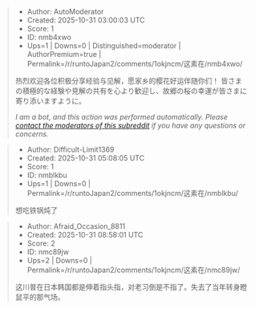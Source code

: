 > - Author: AutoModerator
> - Created: 2025-10-31 03:00:03 UTC
> - Score: 1
> - ID: nmb4xwo
> - Ups=1 | Downs=0 | Distinguished=moderator | AuthorPremium=true | Permalink=/r/runtoJapan2/comments/1okjncm/这素在/nmb4xwo/
>
> 热烈欢迎各位积极分享经验与见解，愿家乡的樱花好运伴随你们！
> 皆さまの積極的な経験や見解の共有を心より歓迎し、故郷の桜の幸運が皆さまに寄り添いますように。
> 
> *I am a bot, and this action was performed automatically. Please [contact the moderators of this subreddit](/message/compose/?to=/r/runtoJapan2) if you have any questions or concerns.*

> - Author: Difficult-Limit1369
> - Created: 2025-10-31 05:08:05 UTC
> - Score: 1
> - ID: nmblkbu
> - Ups=1 | Downs=0 | Permalink=/r/runtoJapan2/comments/1okjncm/这素在/nmblkbu/
>
> 想吃铁锅炖了

> - Author: Afraid_Occasion_8811
> - Created: 2025-10-31 08:58:01 UTC
> - Score: 2
> - ID: nmc89jw
> - Ups=2 | Downs=0 | Permalink=/r/runtoJapan2/comments/1okjncm/这素在/nmc89jw/
>
> 这川普在日本韩国都是伸着指头指，对老习倒是不指了。失去了当年转身瞪鼠平的那气场。
